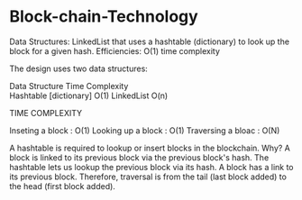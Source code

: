 # Block-chain-Technology
Data Structures: LinkedList that uses a hashtable (dictionary) to look up the block for a given hash.
Efficiencies: O(1) time complexity

The design uses two data structures:

Data Structure						Time Complexity			
Hashtable [dictionary]					O(1)
LinkedList								O(n)


TIME COMPLEXITY

Inseting a block 	: 		O(1)
Looking up a block 	: 		O(1)
Traversing a bloac 	: 		O(N)	


A hashtable is required to lookup or insert blocks in the blockchain. Why? A block is linked to its previous block via the previous block's hash. The hashtable lets us lookup the previous block via its hash.
A block has a link to its previous block. Therefore, traversal is from the tail (last block added) to the head (first block added).
